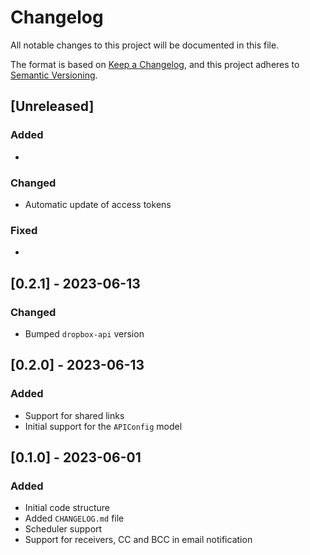 # Changelog

All notable changes to this project will be documented in this file.

The format is based on [Keep a Changelog](https://keepachangelog.com/en/1.0.0/),
and this project adheres to [Semantic Versioning](https://semver.org/spec/v2.0.0.html).

## [Unreleased]

### Added

*

### Changed

* Automatic update of access tokens

### Fixed

*

## [0.2.1] - 2023-06-13

### Changed

* Bumped `dropbox-api` version

## [0.2.0] - 2023-06-13

### Added

* Support for shared links
* Initial support for the `APIConfig` model

## [0.1.0] - 2023-06-01

### Added

* Initial code structure
* Added `CHANGELOG.md` file
* Scheduler support
* Support for receivers, CC and BCC in email notification
